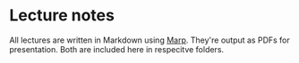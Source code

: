 # Lecture notes

All lectures are written in Markdown using [Marp](https://yhatt.github.io/marp/). They're output as PDFs for presentation. Both are included here in respecitve folders.
